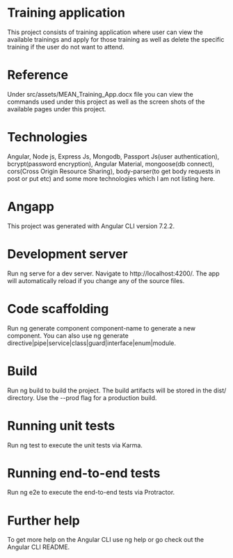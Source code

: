 # Training application
This project consists of training application where user can view the available trainings and apply for those training as well as delete the specific training if the user do not want to attend.

# Reference
Under src/assets/MEAN_Training_App.docx file you can view the commands used under this project as well as the screen shots of the available pages under this project.

# Technologies
Angular, Node js, Express Js, Mongodb, Passport Js(user authentication), bcrypt(password encryption), Angular Material, mongoose(db connect),
cors(Cross Origin Resource Sharing), body-parser(to get body requests in post or put etc) and some more technologies which I am not listing
here.

# Angapp
This project was generated with Angular CLI version 7.2.2.

# Development server
Run ng serve for a dev server. Navigate to http://localhost:4200/. The app will automatically reload if you change any of the source files.

# Code scaffolding
Run ng generate component component-name to generate a new component. You can also use ng generate directive|pipe|service|class|guard|interface|enum|module.

# Build
Run ng build to build the project. The build artifacts will be stored in the dist/ directory. Use the --prod flag for a production build.

# Running unit tests
Run ng test to execute the unit tests via Karma.

# Running end-to-end tests
Run ng e2e to execute the end-to-end tests via Protractor.

# Further help
To get more help on the Angular CLI use ng help or go check out the Angular CLI README.
